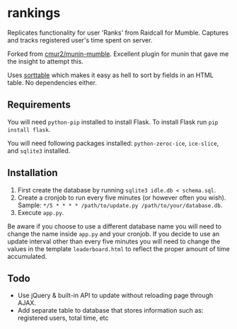 rankings
========

Replicates functionality for user 'Ranks' from Raidcall for Mumble. Captures and tracks registered user's time spent on server.

Forked from [cmur2/munin-mumble](https://github.com/cmur2/munin-mumble). Excellent plugin for munin that gave me the insight to attempt this.

Uses [sorttable](http://www.kryogenix.org/code/browser/sorttable/) which makes it easy as hell to sort by fields in an HTML table. No dependencies either.

Requirements
------------

You will need `python-pip` installed to install Flask. To install Flask run `pip install flask`.

You will need following packages installed: `python-zeroc-ice`, `ice-slice`, and `sqlite3` installed.

Installation
------------

1. First create the database by running `sqlite3 idle.db < schema.sql`.
2. Create a cronjob to run every five minutes (or however often you wish). Sample: `*/5 * * * * /path/to/update.py /path/to/your/database.db`.
3. Execute `app.py`.

Be aware if you choose to use a different database name you will need to change the name inside `app.py` and your cronjob. 
If you decide to use an update interval other than every five minutes you will need to change the values in the template `leaderboard.html` to reflect the proper amount of time accumulated.

Todo
----

* Use jQuery & built-in API to update without reloading page through AJAX.
* Add separate table to database that stores information such as: registered users, total time, etc
